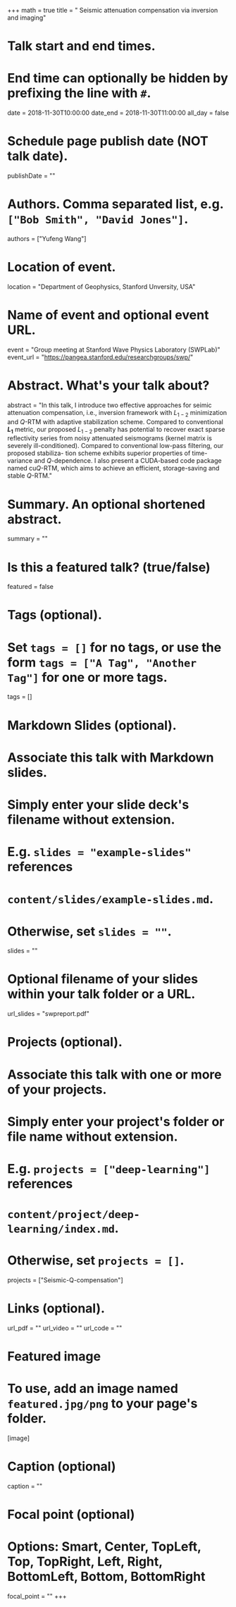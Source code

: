 +++
math = true
title = " Seismic attenuation compensation via inversion and imaging"

# Talk start and end times.
#   End time can optionally be hidden by prefixing the line with `#`.
date = 2018-11-30T10:00:00
date_end = 2018-11-30T11:00:00
all_day = false

# Schedule page publish date (NOT talk date).
publishDate = ""

# Authors. Comma separated list, e.g. `["Bob Smith", "David Jones"]`.
authors = ["Yufeng Wang"]

# Location of event.
location = "Department of Geophysics, Stanford Unversity, USA"

# Name of event and optional event URL.
event = "Group meeting at Stanford Wave Physics Laboratory (SWPLab)"
event_url = "https://pangea.stanford.edu/researchgroups/swp/"

# Abstract. What's your talk about?
abstract = "In this talk, I introduce two effective approaches for seimic attenuation compensation, i.e., inversion framework with $L_{1-2}$ minimization and $Q$-RTM with adaptive stabilization scheme. Compared to conventional **$L_1$** metric, our proposed $L_{1−2}$ penalty has potential to recover exact sparse reflectivity series from noisy attenuated seismograms (kernel matrix is severely ill-conditioned). Compared to conventional low-pass filtering, our proposed stabiliza- tion scheme exhibits superior properties of time-variance and $Q$-dependence. I also present a CUDA-based code package named cu$Q$-RTM, which aims to achieve an efficient, storage-saving and stable $Q$-RTM."

# Summary. An optional shortened abstract.
summary = ""

# Is this a featured talk? (true/false)
featured = false

# Tags (optional).
#   Set `tags = []` for no tags, or use the form `tags = ["A Tag", "Another Tag"]` for one or more tags.
tags = []

# Markdown Slides (optional).
#   Associate this talk with Markdown slides.
#   Simply enter your slide deck's filename without extension.
#   E.g. `slides = "example-slides"` references
#   `content/slides/example-slides.md`.
#   Otherwise, set `slides = ""`.
slides = ""

# Optional filename of your slides within your talk folder or a URL.
url_slides = "swpreport.pdf"

# Projects (optional).
#   Associate this talk with one or more of your projects.
#   Simply enter your project's folder or file name without extension.
#   E.g. `projects = ["deep-learning"]` references
#   `content/project/deep-learning/index.md`.
#   Otherwise, set `projects = []`.
projects = ["Seismic-Q-compensation"]

# Links (optional).
url_pdf = ""
url_video = ""
url_code = ""

# Featured image
# To use, add an image named `featured.jpg/png` to your page's folder.
[image]
  # Caption (optional)
  caption = ""

  # Focal point (optional)
  # Options: Smart, Center, TopLeft, Top, TopRight, Left, Right, BottomLeft, Bottom, BottomRight
  focal_point = ""
+++
